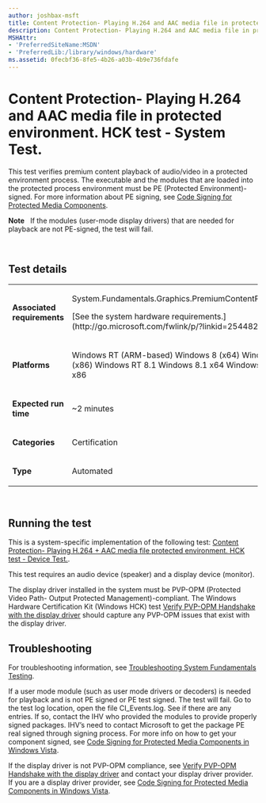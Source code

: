 ```yaml
---
author: joshbax-msft
title: Content Protection- Playing H.264 and AAC media file in protected environment. HCK test - System Test.
description: Content Protection- Playing H.264 and AAC media file in protected environment. HCK test - System Test.
MSHAttr:
- 'PreferredSiteName:MSDN'
- 'PreferredLib:/library/windows/hardware'
ms.assetid: 0fecbf36-8fe5-4b26-a03b-4b9e736fdafe
---
```


# Content Protection- Playing H.264 and AAC media file in protected environment. HCK test - System Test.


This test verifies premium content playback of audio/video in a protected environment process. The executable and the modules that are loaded into the protected process environment must be PE (Protected Environment)-signed. For more information about PE signing, see [Code Signing for Protected Media Components](http://go.microsoft.com/fwlink/p/?linkid=301493).

**Note**  
If the modules (user-mode display drivers) that are needed for playback are not PE-signed, the test will fail.

 

## Test details


<table>
<colgroup>
<col width="50%" />
<col width="50%" />
</colgroup>
<tbody>
<tr class="odd">
<td><p><strong>Associated requirements</strong></p></td>
<td><p>System.Fundamentals.Graphics.PremiumContentPlayback</p>
<p>[See the system hardware requirements.](http://go.microsoft.com/fwlink/p/?linkid=254482)</p></td>
</tr>
<tr class="even">
<td><p><strong>Platforms</strong></p></td>
<td><p>Windows RT (ARM-based) Windows 8 (x64) Windows 8 (x86) Windows RT 8.1 Windows 8.1 x64 Windows 8.1 x86</p></td>
</tr>
<tr class="odd">
<td><p><strong>Expected run time</strong></p></td>
<td><p>~2 minutes</p></td>
</tr>
<tr class="even">
<td><p><strong>Categories</strong></p></td>
<td><p>Certification</p></td>
</tr>
<tr class="odd">
<td><p><strong>Type</strong></p></td>
<td><p>Automated</p></td>
</tr>
</tbody>
</table>

 

## Running the test


This is a system-specific implementation of the following test: [Content Protection- Playing H.264 + AAC media file protected environment. HCK test - Device Test.](content-protection--playing-h264---aac-media-file-protected-environment-hck-test---device-test-814d3bc5-c5b5-46cd-9ffc-ab21a0492437.md).

This test requires an audio device (speaker) and a display device (monitor).

The display driver installed in the system must be PVP-OPM (Protected Video Path- Output Protected Management)-compliant. The Windows Hardware Certification Kit (Windows HCK) test [Verify PVP-OPM Handshake with the display driver](verify-pvp-opm-handshake-with-the-display-driver-60f7c5f0-a5d7-47a4-ba03-4e2549b788c2.md) should capture any PVP-OPM issues that exist with the display driver.

## Troubleshooting


For troubleshooting information, see [Troubleshooting System Fundamentals Testing](troubleshooting-system-fundamentals-testing.md).

If a user mode module (such as user mode drivers or decoders) is needed for playback and is not PE signed or PE test signed. The test will fail. Go to the test log location, open the file CI\_Events.log. See if there are any entries. If so, contact the IHV who provided the modules to provide properly signed packages. IHV’s need to contact Microsoft to get the package PE real signed through signing process. For more info on how to get your component signed, see [Code Signing for Protected Media Components in Windows Vista](http://msdn.microsoft.com/windows/hardware/gg487338.aspx).

If the display driver is not PVP-OPM compliance, see [Verify PVP-OPM Handshake with the display driver](verify-pvp-opm-handshake-with-the-display-driver-60f7c5f0-a5d7-47a4-ba03-4e2549b788c2.md) and contact your display driver provider. If you are a display driver provider, see [Code Signing for Protected Media Components in Windows Vista](http://msdn.microsoft.com/windows/hardware/gg487338.aspx).

 

 







